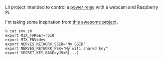 Lil project intended to control a
[power relay](https://dlidirect.com/products/iot-power-relay)
with a webcam and Raspberry Pi.

I'm taking some inspiration from
[this awesome project](https://dasky.xyz/posts/2020/08/12/an-iot-birdhouse-with-elixir-nerves-phoenix-liveview-components/).

```
% cat env.sh
export MIX_TARGET=rpi0
export MIX_ENV=dev
export NERVES_NETWORK_SSID="My SSID"
export NERVES_NETWORK_PSK="My wifi shared key"
export SECRET_KEY_BASE=yJ5xR[...]
```
